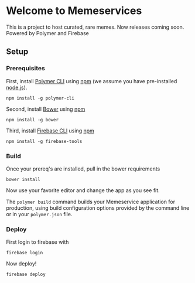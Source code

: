 # Welcome to Memeservices

This is a project to host curated, rare memes. Now releases coming soon.
Powered by Polymer and Firebase

## Setup

### Prerequisites

First, install [Polymer CLI](https://github.com/Polymer/polymer-cli) using
[npm](https://www.npmjs.com) (we assume you have pre-installed [node.js](https://nodejs.org)).

    npm install -g polymer-cli

Second, install [Bower](https://bower.io/) using [npm](https://www.npmjs.com)

    npm install -g bower

Third, install [Firebase CLI](https://github.com/firebase/firebase-tools) using [npm](https://www.npmjs.com)

    npm install -g firebase-tools

### Build

Once your prereq's are installed, pull in the bower requirements

    bower install

Now use your favorite editor and change the app as you see fit.

The `polymer build` command builds your Memeservice application for production, using build configuration options provided by the command line or in your `polymer.json` file.

### Deploy

First login to firebase with
    
    firebase login

Now deploy!

    firebase deploy